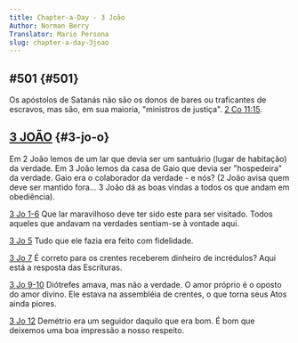 ```yaml
---
title: Chapter-a-Day - 3 João
Author: Norman Berry
Translator: Mario Persona
slug: chapter-a-day-3joao
---
```


## #501 {#501}

Os apóstolos de Satanás não são os donos de bares ou traficantes de escravos, mas são, em sua maioria, &quot;ministros de justiça&quot;. [2 Co 11:15](http://mysword.info/b?r=2Co_11:15).

## [3 JOÃO](http://mysword.info/b?r=3Jo_1) {#3-jo-o}

Em 2 João lemos de um lar que devia ser um santuário (lugar de habitação) da verdade. Em 3 João lemos da casa de Gaio que devia ser &quot;hospedeira&quot; da verdade. Gaio era o colaborador da verdade - e nós? (2 João avisa quem deve ser mantido fora... 3 João dá as boas vindas a todos os que andam em obediência).

[3 Jo 1-6](http://mysword.info/b?r=3Jo_1:1-6) Que lar maravilhoso deve ter sido este para ser visitado. Todos aqueles que andavam na verdades sentiam-se à vontade aqui.

[3 Jo 5](http://mysword.info/b?r=3Jo_1:5/) Tudo que ele fazia era feito com fidelidade.

[3 Jo 7](http://mysword.info/b?r=3Jo_1:7/) É correto para os crentes receberem dinheiro de incrédulos? Aqui está a resposta das Escrituras.

[3 Jo 9-10](http://mysword.info/b?r=3Jo_1:9-10) Diótrefes amava, mas não a verdade. O amor próprio é o oposto do amor divino. Ele estava na assembléia de crentes, o que torna seus Atos ainda piores.

[3 Jo 12](http://mysword.info/b?r=3Jo_1:12/) Demétrio era um seguidor daquilo que era bom. É bom que deixemos uma boa impressão a nosso respeito.